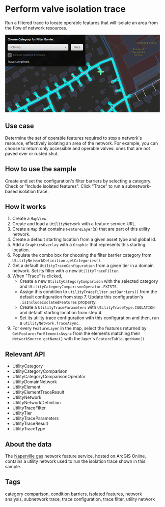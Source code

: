 # Perform valve isolation trace

Run a filtered trace to locate operable features that will isolate an area from the flow of network resources.

![Image of Perform valve isolation trace](PerformValveIsolationTrace.png)

## Use case

Determine the set of operable features required to stop a network's resource, effectively isolating an area of the network. For example, you can choose to return only accessible and operable valves: ones that are not paved over or rusted shut.

## How to use the sample

Create and set the configuration's filter barriers by selecting a category. Check or "Include isolated features". Click "Trace" to run a subnetwork-based isolation trace.

## How it works

1. Create a `MapView`.
2. Create and load a `UtilityNetwork` with a feature service URL.
3. Create a `Map` that contains `FeatureLayer`(s) that are part of this utility network.
4. Create a default starting location from a given asset type and global id.
5. Add a `GraphicsOverlay` with a `Graphic` that represents this starting location.
6. Populate the combo box for choosing the filter barrier category from `UtilityNetworkDefinition.getCategories()`.
7. Get a default `UtilityTraceConfiguration` from a given tier in a domain network. Set its filter with a new `UtilityTraceFilter`.
8. When "Trace" is clicked,
    - Create a new `UtilityCategoryComparison` with the selected category and `UtilityCategoryComparisonOperator.EXISTS`. 
    - Assign this condition to `utilityTraceFilter.setBarriers()` from the default configuration from step 7. Update this configuration's `.isIncludeIsolatedFeatures` property.
    - Create a `UtilityTraceParameters` with `UtilityTraceType.ISOLATION` and default starting location from step 4. 
    - Set its utility trace configuration with this configuration and then, run a `utilityNetwork.TraceAsync`.
9. For every `FeatureLayer` in the map, select the features returned by `GetFeaturesForElementsAsync` from the elements matching their `NetworkSource.getName()` with the layer's `FeatureTable.getName()`.

## Relevant API

* UtilityCategory
* UtilityCategoryComparison
* UtilityCategoryComparisonOperator
* UtilityDomainNetwork
* UtilityElement
* UtilityElementTraceResult
* UtilityNetwork
* UtilityNetworkDefinition
* UtilityTraceFilter
* UtilityTier
* UtilityTraceParameters
* UtilityTraceResult
* UtilityTraceType

## About the data

The [Naperville gas](https://sampleserver7.arcgisonline.com/arcgis/rest/services/UtilityNetwork/NapervilleGas/FeatureServer) network feature service, hosted on ArcGIS Online, contains a utility network used to run the isolation trace shown in this sample.
    
## Tags

category comparison, condition barriers, isolated features, network analysis, subnetwork trace, trace configuration, trace filter, utility network